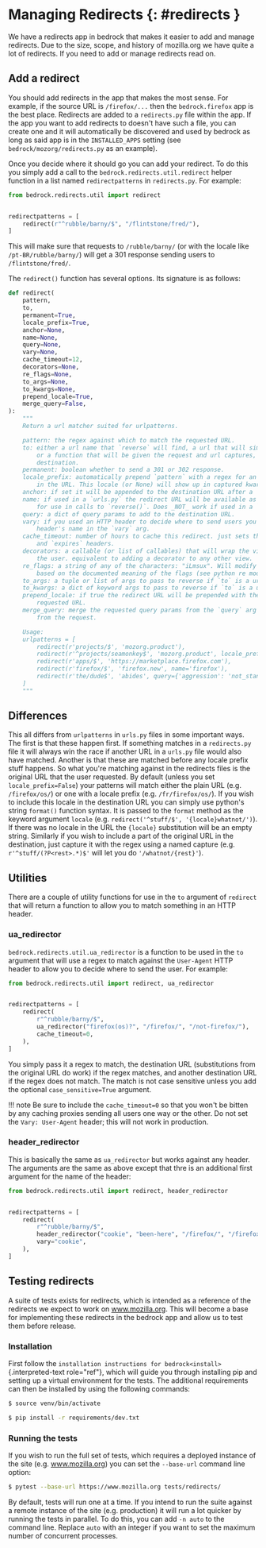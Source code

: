 # Managing Redirects {: #redirects }

We have a redirects app in bedrock that makes it easier to add and manage redirects. Due to the size, scope, and history of mozilla.org we have quite a lot of redirects. If you need to add or manage redirects read on.

## Add a redirect

You should add redirects in the app that makes the most sense. For example, if the source URL is `/firefox/...` then the `bedrock.firefox` app is the best place. Redirects are added to a `redirects.py` file within the app. If the app you want to add redirects to doesn't have such a file, you can create one and it will automatically be discovered and used by bedrock as long as said app is in the `INSTALLED_APPS` setting (see `bedrock/mozorg/redirects.py` as an example).

Once you decide where it should go you can add your redirect. To do this you simply add a call to the `bedrock.redirects.util.redirect` helper function in a list named `redirectpatterns` in `redirects.py`. For example:

``` python
from bedrock.redirects.util import redirect


redirectpatterns = [
    redirect(r"^rubble/barny/$", "/flintstone/fred/"),
]
```

This will make sure that requests to `/rubble/barny/` (or with the locale like `/pt-BR/rubble/barny/`) will get a 301 response sending users to `/flintstone/fred/`.

The `redirect()` function has several options. Its signature is as follows:

``` python
def redirect(
    pattern,
    to,
    permanent=True,
    locale_prefix=True,
    anchor=None,
    name=None,
    query=None,
    vary=None,
    cache_timeout=12,
    decorators=None,
    re_flags=None,
    to_args=None,
    to_kwargs=None,
    prepend_locale=True,
    merge_query=False,
):
    """
    Return a url matcher suited for urlpatterns.

    pattern: the regex against which to match the requested URL.
    to: either a url name that `reverse` will find, a url that will simply be returned,
        or a function that will be given the request and url captures, and return the
        destination.
    permanent: boolean whether to send a 301 or 302 response.
    locale_prefix: automatically prepend `pattern` with a regex for an optional locale
        in the URL. This locale (or None) will show up in captured kwargs as 'locale'.
    anchor: if set it will be appended to the destination URL after a '#'.
    name: if used in a `urls.py` the redirect URL will be available as the name
        for use in calls to `reverse()`. Does _NOT_ work if used in a `redirects.py` file.
    query: a dict of query params to add to the destination URL.
    vary: if you used an HTTP header to decide where to send users you should include that
        header's name in the `vary` arg.
    cache_timeout: number of hours to cache this redirect. just sets the proper `cache-control`
        and `expires` headers.
    decorators: a callable (or list of callables) that will wrap the view used to redirect
        the user. equivalent to adding a decorator to any other view.
    re_flags: a string of any of the characters: "iLmsux". Will modify the `pattern` regex
        based on the documented meaning of the flags (see python re module docs).
    to_args: a tuple or list of args to pass to reverse if `to` is a url name.
    to_kwargs: a dict of keyword args to pass to reverse if `to` is a url name.
    prepend_locale: if true the redirect URL will be prepended with the locale from the
        requested URL.
    merge_query: merge the requested query params from the `query` arg with any query params
        from the request.

    Usage:
    urlpatterns = [
        redirect(r'projects/$', 'mozorg.product'),
        redirect(r'^projects/seamonkey$', 'mozorg.product', locale_prefix=False),
        redirect(r'apps/$', 'https://marketplace.firefox.com'),
        redirect(r'firefox/$', 'firefox.new', name='firefox'),
        redirect(r'the/dude$', 'abides', query={'aggression': 'not_stand'}),
    ]
    """
```

## Differences

This all differs from `urlpatterns` in `urls.py` files in some important ways. The first is that these happen first. If something matches in a `redirects.py` file it will always win the race if another URL in a `urls.py` file would also have matched. Another is that these are matched before any locale prefix stuff happens. So what you're matching against in the redirects files is the original URL that the user requested. By default (unless you set `locale_prefix=False`) your patterns will match either the plain URL (e.g. `/firefox/os/`) or one with a locale prefix (e.g. `/fr/firefox/os/`). If you wish to include this locale in the destination URL you can simply use python's string `format()` function syntax. It is passed to the `format` method as the keyword argument `locale` (e.g. `redirect('^stuff/$', '{locale}whatnot/')`). If there was no locale in the URL the `{locale}` substitution will be an empty string. Similarly if you wish to include a part of the original URL in the destination, just capture it with the regex using a named capture (e.g. `r'^stuff/(?P<rest>.*)$'` will let you do `'/whatnot/{rest}'`).

## Utilities

There are a couple of utility functions for use in the `to` argument of `redirect` that will return a function to allow you to match something in an HTTP header.

### ua_redirector

`bedrock.redirects.util.ua_redirector` is a function to be used in the `to` argument that will use a regex to match against the `User-Agent` HTTP header to allow you to decide where to send the user. For example:

``` python
from bedrock.redirects.util import redirect, ua_redirector


redirectpatterns = [
    redirect(
        r"^rubble/barny/$",
        ua_redirector("firefox(os)?", "/firefox/", "/not-firefox/"),
        cache_timeout=0,
    ),
]
```

You simply pass it a regex to match, the destination URL (substitutions from the original URL do work) if the regex matches, and another destination URL if the regex does not match. The match is not case sensitive unless you add the optional `case_sensitive=True` argument.

!!! note
    Be sure to include the `cache_timeout=0` so that you won't be bitten by any caching proxies sending all users one way or the other. Do not set the `Vary: User-Agent` header; this will not work in production.


### header_redirector

This is basically the same as `ua_redirector` but works against any header. The arguments are the same as above except that thre is an additional first argument for the name of the header:

``` python
from bedrock.redirects.util import redirect, header_redirector


redirectpatterns = [
    redirect(
        r"^rubble/barny/$",
        header_redirector("cookie", "been-here", "/firefox/", "/firefox/new/"),
        vary="cookie",
    ),
]
```

## Testing redirects

A suite of tests exists for redirects, which is intended as a reference of the redirects we expect to work on www.mozilla.org. This will become a base for implementing these redirects in the bedrock app and allow us to test them before release.

### Installation

First follow the `installation instructions for bedrock<install>`{.interpreted-text role="ref"}, which will guide you through installing pip and setting up a virtual environment for the tests. The additional requirements can then be installed by using the following commands:

``` bash
$ source venv/bin/activate
```

``` bash
$ pip install -r requirements/dev.txt
```

### Running the tests

If you wish to run the full set of tests, which requires a deployed instance of the site (e.g. www.mozilla.org) you can set the `--base-url` command line option:

``` bash
$ pytest --base-url https://www.mozilla.org tests/redirects/
```

By default, tests will run one at a time. If you intend to run the suite against a remote instance of the site (e.g. production) it will run a lot quicker by running the tests in parallel. To do this, you can add `-n auto` to the command line. Replace `auto` with an integer if you want to set the maximum number of concurrent processes.
